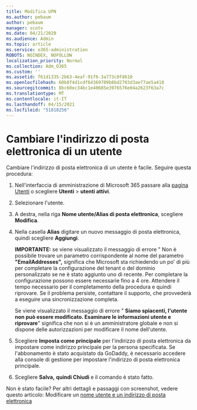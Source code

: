 ```yaml
---
title: Modifica UPN
ms.author: pebaum
author: pebaum
manager: scotv
ms.date: 04/21/2020
ms.audience: Admin
ms.topic: article
ms.service: o365-administration
ROBOTS: NOINDEX, NOFOLLOW
localization_priority: Normal
ms.collection: Adm_O365
ms.custom: ''
ms.assetid: f61d1335-2b63-4eaf-91f6-3a773c0fd610
ms.openlocfilehash: 60b8f4d1cdf64369709b8bd2703d3ae77ae5a410
ms.sourcegitcommit: 8bc60ec34bc1e40685e3976576e04a2623f63a7c
ms.translationtype: MT
ms.contentlocale: it-IT
ms.lasthandoff: 04/15/2021
ms.locfileid: "51818256"
---
```

# <a name="change-a-users-email-address"></a>Cambiare l'indirizzo di posta elettronica di un utente

Cambiare l'indirizzo di posta elettronica di un utente è facile. Seguire questa procedura:
  
1. Nell'interfaccia di amministrazione di Microsoft 365 passare alla [pagina Utenti](https://go.microsoft.com/fwlink/p/?linkid=834822) o scegliere **Utenti** \> **utenti attivi**.
    
2. Selezionare l'utente.
    
3. A destra, nella riga **Nome utente/Alias di posta elettronica**, scegliere **Modifica**.
    
4. Nella casella **Alias** digitare un nuovo messaggio di posta elettronica, quindi scegliere **Aggiungi**.
    
    **IMPORTANTE:** se viene visualizzato il messaggio di errore " Non è possibile trovare un parametro corrispondente al nome del parametro **"EmailAddresses",** significa che Microsoft sta richiedendo un po' di più per completare la configurazione del tenant o del dominio personalizzato se ne è stato aggiunto uno di recente. Per completare la configurazione possono essere necessarie fino a 4 ore. Attendere il tempo necessario per il completamento della procedura e quindi riprovare. Se il problema persiste, contattare il supporto, che provvederà a eseguire una sincronizzazione completa.
    
    Se viene visualizzato il messaggio di errore " **Siamo spiacenti, l'utente non può essere modificato. Esaminare le informazioni utente e riprovare**" significa che non si è un amministratore globale e non si dispone delle autorizzazioni per modificare il nome dell'utente.
    
5. Scegliere **Imposta come principale** per l'indirizzo di posta elettronica da impostare come indirizzo principale per la persona specificata. Se l'abbonamento è stato acquistato da GoDaddy, è necessario accedere alla console di gestione per impostare l'indirizzo di posta elettronica principale. 
    
6. Scegliere **Salva,** **quindi Chiudi** e il comando è stato fatto.
    
Non è stato facile? Per altri dettagli e passaggi con screenshot, vedere questo articolo: Modificare un [nome utente e un indirizzo di posta elettronica](https://docs.microsoft.com/microsoft-365/admin/add-users/change-a-user-name-and-email-address)
  

